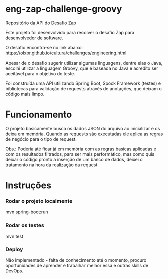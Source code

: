 # eng-zap-challenge-groovy
Repositório da API do Desafio Zap

Este projeto foi desenvolvido para resolver o desafio Zap para desenvolvedor de software.

O desafio encontra-se no link abaixo:
https://olxbr.github.io/cultura/challenges/engineering.html

Apesar de o desafio sugerir utilizar algumas linguagens, dentre elas o Java, escolhi utilizar a linguagem Groovy, que é
baseada no Java e acredito ser aceitável para o objetivo do teste.

Foi construída uma API utilizando Spring Boot, Spock Framework (testes) e bibliotecas para validação de requests através
de anotações, que deixam o código mais limpo.


# Funcionamento

O projeto basicamente busca os dados JSON do arquivo ao inicializar e os deixa em memória.
Quando as requests são executadas ele aplica as regras de negócio para o tipo de request.

Obs.: Poderia até ficar já em memória com as regras basicas aplicadas e com os resultados filtrados, para ser mais performático,
mas como quis deixar o código pronto a inserção de um banco de dados, deixei o tratamento na hora da realização da request

# Instruções

### Rodar o projeto localmente
mvn spring-boot:run

### Rodar os testes
mvn test

### Deploy
Não implementado - falta de conhecimento até o momento, procuro oportunidades de aprender e trabalhar melhor essa e
outras skills de DevOps.
